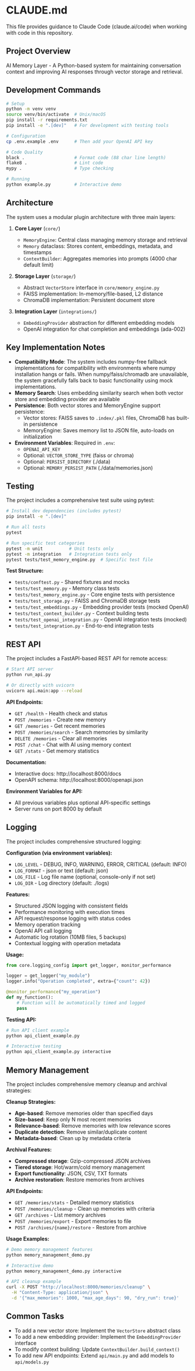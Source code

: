 # CLAUDE.md

This file provides guidance to Claude Code (claude.ai/code) when working with code in this repository.

## Project Overview

AI Memory Layer - A Python-based system for maintaining conversation context and improving AI responses through vector storage and retrieval.

## Development Commands

```bash
# Setup
python -m venv venv
source venv/bin/activate  # Unix/macOS
pip install -r requirements.txt
pip install -e ".[dev]"   # For development with testing tools

# Configuration
cp .env.example .env      # Then add your OpenAI API key

# Code Quality
black .                   # Format code (88 char line length)
flake8 .                  # Lint code
mypy .                    # Type checking

# Running
python example.py         # Interactive demo
```

## Architecture

The system uses a modular plugin architecture with three main layers:

1. **Core Layer** (`core/`)
   - `MemoryEngine`: Central class managing memory storage and retrieval
   - `Memory` dataclass: Stores content, embeddings, metadata, and timestamps
   - `ContextBuilder`: Aggregates memories into prompts (4000 char default limit)

2. **Storage Layer** (`storage/`)
   - Abstract `VectorStore` interface in `core/memory_engine.py`
   - FAISS implementation: In-memory/file-based, L2 distance
   - ChromaDB implementation: Persistent document store

3. **Integration Layer** (`integrations/`)
   - `EmbeddingProvider` abstraction for different embedding models
   - OpenAI integration for chat completion and embeddings (ada-002)

## Key Implementation Notes

- **Compatibility Mode**: The system includes numpy-free fallback implementations for compatibility with environments where numpy installation hangs or fails. When numpy/faiss/chromadb are unavailable, the system gracefully falls back to basic functionality using mock implementations.
- **Memory Search**: Uses embedding similarity search when both vector store and embedding provider are available
- **Persistence**: Both vector stores and MemoryEngine support persistence:
  - Vector stores: FAISS saves to `.index/.pkl` files, ChromaDB has built-in persistence
  - MemoryEngine: Saves memory list to JSON file, auto-loads on initialization
- **Environment Variables**: Required in `.env`:
  - `OPENAI_API_KEY`
  - Optional: `VECTOR_STORE_TYPE` (faiss or chroma)
  - Optional: `PERSIST_DIRECTORY` (./data)
  - Optional: `MEMORY_PERSIST_PATH` (./data/memories.json)

## Testing

The project includes a comprehensive test suite using pytest:

```bash
# Install dev dependencies (includes pytest)
pip install -e ".[dev]"

# Run all tests
pytest

# Run specific test categories
pytest -m unit          # Unit tests only
pytest -m integration   # Integration tests only
pytest tests/test_memory_engine.py  # Specific test file
```

**Test Structure:**
- `tests/conftest.py` - Shared fixtures and mocks
- `tests/test_memory.py` - Memory class tests
- `tests/test_memory_engine.py` - Core engine tests with persistence
- `tests/test_storage.py` - FAISS and ChromaDB storage tests
- `tests/test_embeddings.py` - Embedding provider tests (mocked OpenAI)
- `tests/test_context_builder.py` - Context building tests
- `tests/test_openai_integration.py` - OpenAI integration tests (mocked)
- `tests/test_integration.py` - End-to-end integration tests

## REST API

The project includes a FastAPI-based REST API for remote access:

```bash
# Start API server
python run_api.py

# Or directly with uvicorn
uvicorn api.main:app --reload
```

**API Endpoints:**
- `GET /health` - Health check and status
- `POST /memories` - Create new memory
- `GET /memories` - Get recent memories
- `POST /memories/search` - Search memories by similarity
- `DELETE /memories` - Clear all memories
- `POST /chat` - Chat with AI using memory context
- `GET /stats` - Get memory statistics

**Documentation:**
- Interactive docs: http://localhost:8000/docs
- OpenAPI schema: http://localhost:8000/openapi.json

**Environment Variables for API:**
- All previous variables plus optional API-specific settings
- Server runs on port 8000 by default

## Logging

The project includes comprehensive structured logging:

**Configuration (via environment variables):**
- `LOG_LEVEL` - DEBUG, INFO, WARNING, ERROR, CRITICAL (default: INFO)
- `LOG_FORMAT` - json or text (default: json)
- `LOG_FILE` - Log file name (optional, console-only if not set)
- `LOG_DIR` - Log directory (default: ./logs)

**Features:**
- Structured JSON logging with consistent fields
- Performance monitoring with execution times
- API request/response logging with status codes
- Memory operation tracking
- OpenAI API call logging
- Automatic log rotation (10MB files, 5 backups)
- Contextual logging with operation metadata

**Usage:**
```python
from core.logging_config import get_logger, monitor_performance

logger = get_logger("my_module")
logger.info("Operation completed", extra={"count": 42})

@monitor_performance("my_operation")
def my_function():
    # Function will be automatically timed and logged
    pass
```

**Testing API:**
```bash
# Run API client example
python api_client_example.py

# Interactive testing
python api_client_example.py interactive
```

## Memory Management

The project includes comprehensive memory cleanup and archival strategies:

**Cleanup Strategies:**
- **Age-based**: Remove memories older than specified days
- **Size-based**: Keep only N most recent memories
- **Relevance-based**: Remove memories with low relevance scores
- **Duplicate detection**: Remove similar/duplicate content
- **Metadata-based**: Clean up by metadata criteria

**Archival Features:**
- **Compressed storage**: Gzip-compressed JSON archives
- **Tiered storage**: Hot/warm/cold memory management
- **Export functionality**: JSON, CSV, TXT formats
- **Archive restoration**: Restore memories from archives

**API Endpoints:**
- `GET /memories/stats` - Detailed memory statistics
- `POST /memories/cleanup` - Clean up memories with criteria
- `GET /archives` - List memory archives
- `POST /memories/export` - Export memories to file
- `POST /archives/{name}/restore` - Restore from archive

**Usage Examples:**
```bash
# Demo memory management features
python memory_management_demo.py

# Interactive demo
python memory_management_demo.py interactive

# API cleanup example
curl -X POST "http://localhost:8000/memories/cleanup" \
  -H "Content-Type: application/json" \
  -d '{"max_memories": 1000, "max_age_days": 90, "dry_run": true}'
```

## Common Tasks

- To add a new vector store: Implement the `VectorStore` abstract class
- To add a new embedding provider: Implement the `EmbeddingProvider` interface
- To modify context building: Update `ContextBuilder.build_context()`
- To add new API endpoints: Extend `api/main.py` and add models to `api/models.py`